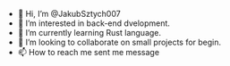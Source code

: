 - 👋 Hi, I’m @JakubSztych007
- 👀 I’m interested in back-end dvelopment.
- 🌱 I’m currently learning Rust language.
- 💞️ I’m looking to collaborate on small projects for begin.
- 📫 How to reach me sent me message


<!---
JakubSztych007/JakubSztych007 is a ✨ special ✨ repository because its `README.md` (this file) appears on your GitHub profile.
You can click the Preview link to take a look at your changes.
--->
